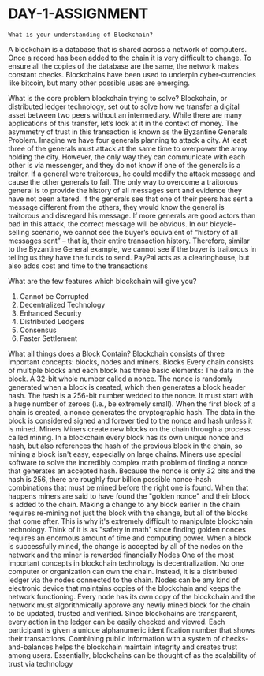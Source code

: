 # DAY-1-ASSIGNMENT
    What is your understanding of Blockchain?
 A blockchain is a database that is shared across a network of computers.
Once a record has been added to the chain it is very difficult to change. To ensure all
the copies of the database are the same, the network makes constant checks.
Blockchains have been used to underpin cyber-currencies like bitcoin, but many
other possible uses are emerging.

What is the core problem blockchain trying to solve?
Blockchain, or distributed ledger technology, set out to solve how we transfer a digital
asset between two peers without an intermediary. While there are many
applications of this transfer, let’s look at it in the context of money.
The asymmetry of trust in this transaction is known as the Byzantine Generals Problem.
Imagine we have four generals planning to attack a city. At least three of the
generals must attack at the same time to overpower the army holding the city. However,
the only way they can communicate with each other is via messenger, and they do not
know if one of the generals is a traitor. If a general were traitorous, he could modify the
attack message and cause the other generals to fail. The only way to overcome a
traitorous general is to provide the history of all messages sent and evidence they have not
been altered. If the generals see that one of their peers has sent a message
different from the others, they would know the general is traitorous and disregard his
message. If more generals are good actors than bad in this attack, the correct message
will be obvious.
In our bicycle-selling scenario, we cannot see the buyer’s equivalent of “history of all
messages sent” – that is, their entire transaction history. Therefore, similar to the
Byzantine General example, we cannot see if the buyer is traitorous in telling us they have
the funds to send. PayPal acts as a clearinghouse, but also adds cost and time to the transactions

What are the few features which blockchain will give you?
1. Cannot be Corrupted
2. Decentralized Technology
3. Enhanced Security
4. Distributed Ledgers
5. Consensus
6. Faster Settlement

What all things does a Block Contain?
Blockchain consists of three important concepts: blocks, nodes and miners.
Blocks
Every chain consists of multiple blocks and each block has three basic elements:
The data in the block.
A 32-bit whole number called a nonce. The nonce is randomly generated when a
block is created, which then generates a block header hash.
The hash is a 256-bit number wedded to the nonce. It must start with a huge number
of zeroes (i.e., be extremely small).
When the first block of a chain is created, a nonce generates the cryptographic hash.
The data in the block is considered signed and forever tied to the nonce and hash
unless it is mined.
Miners
Miners create new blocks on the chain through a process called mining.
In a blockchain every block has its own unique nonce and hash, but also references
the hash of the previous block in the chain, so mining a block isn't easy,
especially on large chains.
Miners use special software to solve the incredibly complex math problem of finding a
nonce that generates an accepted hash. Because the nonce is only 32 bits and the
hash is 256, there are roughly four billion possible nonce-hash combinations that must be
mined before the right one is found. When that happens miners are said to have
found the "golden nonce" and their block is added to the chain.
Making a change to any block earlier in the chain requires re-mining not just the block
with the change, but all of the blocks that come after. This is why it's extremely
difficult to manipulate blockchain technology. Think of it is as "safety in math" since finding
golden nonces requires an enormous amount of time and computing power.
When a block is successfully mined, the change is accepted by all of the nodes on
the network and the miner is rewarded financially
Nodes
One of the most important concepts in blockchain technology is decentralization. No
one computer or organization can own the chain. Instead, it is a distributed ledger
via the nodes connected to the chain. Nodes can be any kind of electronic device that
maintains copies of the blockchain and keeps the network functioning.
Every node has its own copy of the blockchain and the network must algorithmically
approve any newly mined block for the chain to be updated, trusted and verified.
Since blockchains are transparent, every action in the ledger can be easily checked and
viewed. Each participant is given a unique alphanumeric identification number that
shows their transactions.
Combining public information with a system of checks-and-balances helps the
blockchain maintain integrity and creates trust among users. Essentially, blockchains can
be thought of as the scalability of trust via technology
